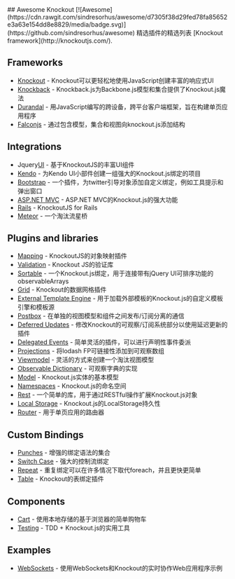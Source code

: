 <div class="github-widget" data-repo="dnbard/awesome-knockout"></div>
<script async src="https://pagead2.googlesyndication.com/pagead/js/adsbygoogle.js"></script><ins class="adsbygoogle" style="display:block" data-ad-client="ca-pub-6890694312814945" data-ad-slot="5473692530" data-ad-format="auto"  data-full-width-responsive="true"></ins><script>(adsbygoogle = window.adsbygoogle || []).push({});</script>
## Awesome Knockout [![Awesome](https://cdn.rawgit.com/sindresorhus/awesome/d7305f38d29fed78fa85652e3a63e154dd8e8829/media/badge.svg)](https://github.com/sindresorhus/awesome)
精选插件的精选列表 [Knockout framework](http://knockoutjs.com/).

## Frameworks
- [Knockout](https://github.com/knockout/knockout) -  Knockout可以更轻松地使用JavaScript创建丰富的响应式UI
- [Knockback](https://github.com/kmalakoff/knockback) -  Knockback.js为Backbone.js模型和集合提供了Knockout.js魔法
- [Durandal](https://github.com/BlueSpire/Durandal/) - 用JavaScript编写的跨设备，跨平台客户端框架，旨在构建单页应用程序
- [Falconjs](https://github.com/stoodder/falconjs) - 通过包含模型，集合和视图向knockout.js添加结构

## Integrations
-  Jquery[UI](https://github.com/madcapnmckay/Knockout-UI) - 基于KnockoutJS的丰富UI组件
- [Kendo](https://github.com/kendo-labs/knockout-kendo) - 为Kendo UI小部件创建一组强大的Knockout.js绑定的项目
- [Bootstrap](https://github.com/billpull/knockout-bootstrap) - 一个插件，为twitter引导对象添加自定义绑定，例如工具提示和弹出窗口
- [ASP.NET MVC](https://github.com/AndreyAkinshin/knockout-mvc) -  ASP.NET MVC的Knockout.js的强大功能
- [Rails](https://github.com/dnagir/knockout-rails) -  KnockoutJS for Rails
- [Meteor](https://github.com/steveluscher/knockout.meteor) - 一个淘汰流星桥

## Plugins and libraries
- [Mapping](https://github.com/SteveSanderson/knockout.mapping) -  KnockoutJS的对象映射插件
- [Validation](https://github.com/Knockout-Contrib/Knockout-Validation) -  Knockout JS的验证库
- [Sortable](https://github.com/rniemeyer/knockout-sortable) - 一个Knockout.js绑定，用于连接带有jQuery UI可排序功能的observableArrays
- [Grid](https://github.com/Knockout-Contrib/KoGrid) -  Knockout的数据网格插件
- [External Template Engine](https://github.com/ifandelse/Knockout.js-External-Template-Engine) - 用于加载外部模板的Knockout.js的自定义模板引擎和模板源
- [Postbox](https://github.com/rniemeyer/knockout-postbox) - 在单独的视图模型和组件之间发布/订阅分离的通信
- [Deferred Updates](https://github.com/mbest/knockout-deferred-updates) - 修改Knockout的可观察/订阅系统部分以使用延迟更新的插件
- [Delegated Events](https://github.com/rniemeyer/knockout-delegatedEvents) - 简单灵活的插件，可以进行声明性事件委派
- [Projections](https://github.com/profiscience/ko-projections) - 将lodash FP可链接性添加到可观察数组
- [Viewmodel](https://github.com/coderenaissance/knockout.viewmodel) - 灵活的方式来创建一个淘汰视图模型
- [Observable Dictionary](https://github.com/jamesfoster/knockout.observableDictionary) - 可观察字典的实现
- [Model](https://github.com/thelinuxlich/knockout.model) -  Knockout.js实体的基本模型
- [Namespaces](https://github.com/hunterloftis/knockout.namespaces) -  Knockout.js的命名空间
- [Rest](https://github.com/frapontillo/knockout-rest) - 一个简单的库，用于通过RESTful操作扩展Knockout.js对象
- [Local Storage](https://github.com/jimrhoskins/knockout.localStorage) -  Knockout.js的LocalStorage持久性
- [Router](https://github.com/profiscience/ko-component-router) - 用于单页应用的路由器

## Custom Bindings
- [Punches](https://github.com/mbest/knockout.punches) - 增强的绑定语​​法的集合
- [Switch Case](https://github.com/mbest/knockout-switch-case) - 强大的控制流绑定
- [Repeat](https://github.com/mbest/knockout-repeat) - 重复绑定可以在许多情况下取代foreach，并且更快更简单
- [Table](https://github.com/mbest/knockout-table) -  Knockout的表绑定插件

## Components
- [Cart](https://github.com/robconery/knockout-cart) - 使用本地存储的基于浏览器的简单购物车
- [Testing](https://github.com/profiscience/ko-component-tester) -  TDD + Knockout.js的实用工具

## Examples
- [WebSockets](https://github.com/carlhoerberg/knockout-websocket-example) - 使用WebSockets和Knockout的实时协作Web应用程序示例
